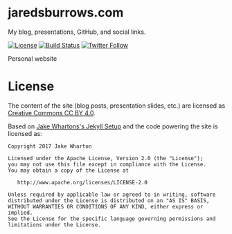 # jaredsburrows.com

My blog, presentations, GitHub, and social links.

[![License](https://img.shields.io/badge/License-Apache%202.0-blue.svg)](http://www.apache.org/licenses/LICENSE-2.0)
[![Build Status](https://travis-ci.org/jaredsburrows/jaredsburrows.com.svg?branch=gh-pages)](https://travis-ci.org/jaredsburrows/jaredsburrows.com)
[![Twitter Follow](https://img.shields.io/twitter/follow/jaredsburrows.svg?style=social)](https://twitter.com/jaredsburrows)

Personal website


License
=======

The content of the site (blog posts, presentation slides, etc.) are licensed as [Creative Commons CC BY 4.0](https://creativecommons.org/licenses/by/4.0/legalcode).

Based on [Jake Whartons's Jekyll Setup](https://www.github.com/jakewharton/jakewharton.com) and the code powering the site is licensed as:

    Copyright 2017 Jake Wharton

    Licensed under the Apache License, Version 2.0 (the "License");
    you may not use this file except in compliance with the License.
    You may obtain a copy of the License at

       http://www.apache.org/licenses/LICENSE-2.0

    Unless required by applicable law or agreed to in writing, software
    distributed under the License is distributed on an "AS IS" BASIS,
    WITHOUT WARRANTIES OR CONDITIONS OF ANY KIND, either express or implied.
    See the License for the specific language governing permissions and
    limitations under the License.
